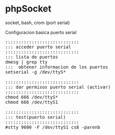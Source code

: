 phpSocket
=========

socket, bash, crom (port serial)


Configuracion basica  puerto serial
<pre>
::::::::::::::::::::::::::::
::: acceder puerto serial
::::::::::::::::::::::::::::
::: lista de puertos
dmesg | grep tty
:::  obtener informacion de los puertos
setserial -g /dev/ttyS*

::::::::::::::::::::::::::::
::: dar permisos puerto serial (activar)
::::::::::::::::::::::::::::
chmod 666 /dev/ttyS*
chmod 666 /dev/ttyS1

::::::::::::::::::::::::::::
::: test(puerto serial)
::::::::::::::::::::::::::::
#stty 9600 -F /dev/ttyS1 cs8 -parenb

</pre>
